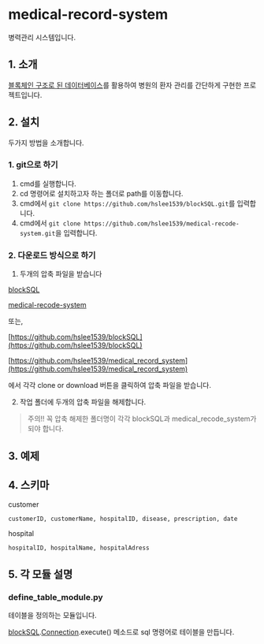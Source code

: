 # medical-record-system
병력관리 시스템입니다.

## 1. 소개
 [블록체인 구조로 된 데이터베이스](https://github.com/hslee1539/blockSQL)를 활용하여 병원의 환자 관리를 간단하게 구현한 프로젝트입니다.

## 2. 설치
두가지 방법을 소개합니다.

### 1. git으로 하기
1. cmd를 실행합니다.
2. cd 명령어로 설치하고자 하는 폴더로 path를 이동합니다.
3. cmd에서 `git clone https://github.com/hslee1539/blockSQL.git`를 입력합니다.
4. cmd에서 `git clone https://github.com/hslee1539/medical-recode-system.git`을 입력합니다.

### 2. 다운로드 방식으로 하기
1. 두개의 압축 파일을 받습니다

[blockSQL](https://github.com/hslee1539/blockSQL/archive/master.zip)

[medical-recode-system](https://github.com/hslee1539/medical_record_system/archive/master.zip)

또는,

[https://github.com/hslee1539/blockSQL](https://github.com/hslee1539/blockSQL)

[https://github.com/hslee1539/medical_record_system](https://github.com/hslee1539/medical_record_system)

에서 각각 clone or download 버튼을 클릭하여 압축 파일을 받습니다.

2. 작업 폴더에 두개의 압축 파일을 해제합니다.

> 주의!! 꼭 압축 해제한 폴더명이 각각 blockSQL과 medical_recode_system가 되야 합니다.
## 3. 예제

## 4. 스키마
customer

    customerID, customerName, hospitalID, disease, prescription, date

hospital

    hospitalID, hospitalName, hospitalAdress

## 5. 각 모듈 설명
### define_table_module.py
테이블을 정의하는 모듈입니다. 

[blockSQL](https://github.com/hslee1539/blockSQL).[Connection](https://github.com/hslee1539/blockSQL/blob/master/connection_module.py).execute() 메소드로 sql 명령어로 테이블을 만듭니다.
